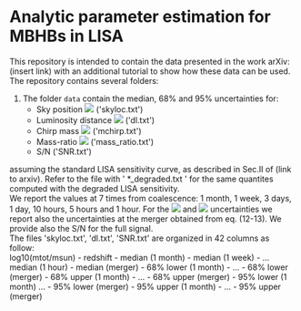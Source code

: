 # Analytic parameter estimation for MBHBs in LISA

This repository is intended to contain the data presented in the work arXiv: (insert link) with an additional tutorial to show how these data can be used. <br />
The repository contains several folders:

1. The folder `data` contain the median, 68\% and 95\% uncertainties for:
    - Sky position <img src="https://render.githubusercontent.com/render/math?math=\Delta \Omega \, [deg^2]"> ('skyloc.txt')
    - Luminosity distance <img src="https://latex.codecogs.com/gif.latex?\Delta d_L/d_L" />  ('dl.txt')
    - Chirp mass <img src="https://render.githubusercontent.com/render/math?math=\Delta\mathcal{M}/\mathcal{M}"> ('mchirp.txt')
    - Mass-ratio <img src="https://render.githubusercontent.com/render/math?math= \Delta q / q"> ('mass_ratio.txt')
    - S/N ('SNR.txt')
    
assuming the standard LISA sensitivity curve, as described in Sec.II of (link to arxiv). Refer to the file with ' *_degraded.txt ' for the same quantites computed with the degraded LISA sensitivity. <br />
We report the values at 7 times from coalescence: 1 month, 1 week, 3 days, 1 day, 10 hours, 5 hours and 1 hour.
For the <img src="https://render.githubusercontent.com/render/math?math=\Delta \Omega"> and <img src="https://render.githubusercontent.com/render/math?math=d_L"> uncertainties we report also the uncertainties at the merger obtained from eq. (12-13). We provide also the S/N for the full signal. <br />
The files 'skyloc.txt', 'dl.txt', 'SNR.txt' are organized in 42 columns as follow: <br />
log10(mtot/msun) - redshift - median (1 month) - median (1 week) -  ... median (1 hour) - median (merger) - 68% lower (1 month)  - ... - 68% lower (merger) - 68% upper (1 month) - ... - 68% upper (merger) - 95% lower (1 month)  ... - 95% lower (merger) - 95% upper (1 month) - ... - 95% upper (merger) 


